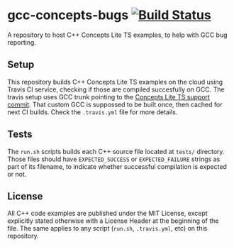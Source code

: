 # gcc-concepts-bugs [![Build Status](https://travis-ci.org/Manu343726/gcc-concepts-bugs.svg?branch=master)](https://travis-ci.org/Manu343726/gcc-concepts-bugs)

A repository to host C++ Concepts Lite TS examples, to help with GCC bug reporting.

## Setup

This repository builds C++ Concepts Lite TS examples on the cloud using Travis CI service, checking if those are compiled succesfully on GCC. The travis setup uses GCC trunk pointing to the [Concepts Lite TS support commit](https://gcc.gnu.org/git/?p=gcc.git;a=commit;h=56c12fd4ba064759724236ad896232603b8797ed). That custom GCC is suppossed to be built once, then cached for next CI builds. Check the `.travis.yml` file for more details.

## Tests

The `run.sh` scripts builds each C++ source file located at `tests/` directory. Those files should have `EXPECTED_SUCCESS` or `EXPECTED_FAILURE` strings as part of its filename, to indicate whether successful compilation is expected or not.

## License

All C++ code examples are published under the MIT License, except explicitly stated otherwise with a License Header at the beginning of the file. The same applies to any script (`run.sh`, `.travis.yml`, etc) on this repository. 
